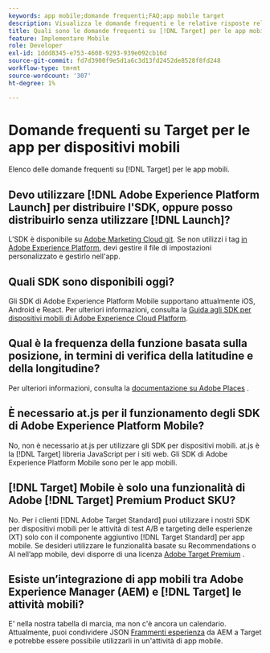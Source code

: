 ```yaml
---
keywords: app mobile;domande frequenti;FAQ;app mobile target
description: Visualizza le domande frequenti e le relative risposte relative all'Adobe [!DNL Target] per le app mobili.
title: Quali sono le domande frequenti su [!DNL Target] per le app mobili?
feature: Implementare Mobile
role: Developer
exl-id: 1ddd8345-e753-4608-9293-939e092cb16d
source-git-commit: fd7d3900f9e5d1a6c3d13fd2452de8528f8fd248
workflow-type: tm+mt
source-wordcount: '307'
ht-degree: 1%

---
```


# Domande frequenti su Target per le app per dispositivi mobili

Elenco delle domande frequenti su [!DNL Target] per le app mobili.

## Devo utilizzare [!DNL Adobe Experience Platform Launch] per distribuire l&#39;SDK, oppure posso distribuirlo senza utilizzare [!DNL Launch]?

L’SDK è disponibile su [Adobe Marketing Cloud git](https://github.com/Adobe-Marketing-Cloud/acp-sdks/). Se non utilizzi i tag [in Adobe Experience Platform](https://experienceleague.adobe.com/docs/experience-platform/tags/home.html), devi gestire il file di impostazioni personalizzato e gestirlo nell&#39;app.

## Quali SDK sono disponibili oggi?

Gli SDK di Adobe Experience Platform Mobile supportano attualmente iOS, Android e React. Per ulteriori informazioni, consulta la [Guida agli SDK per dispositivi mobili di Adobe Experience Cloud Platform](https://aep-sdks.gitbook.io/docs/).

## Qual è la frequenza della funzione basata sulla posizione, in termini di verifica della latitudine e della longitudine?

Per ulteriori informazioni, consulta la [documentazione su Adobe Places](https://placesdocs.com/places-services-by-adobe-documentation/) .

## È necessario at.js per il funzionamento degli SDK di Adobe Experience Platform Mobile?

No, non è necessario at.js per utilizzare gli SDK per dispositivi mobili. at.js è la [!DNL Target] libreria JavaScript per i siti web. Gli SDK di Adobe Experience Platform Mobile sono per le app mobili.

## [!DNL Target] Mobile è solo una funzionalità di Adobe [!DNL Target] Premium Product SKU?

No. Per i clienti [!DNL Adobe Target Standard] puoi utilizzare i nostri SDK per dispositivi mobili per le attività di test A/B e targeting delle esperienze (XT) solo con il componente aggiuntivo [!DNL Target Standard] per app mobile. Se desideri utilizzare le funzionalità basate su Recommendations o AI nell’app mobile, devi disporre di una licenza [Adobe Target Premium](/help/c-intro/intro.md#premium) .

## Esiste un’integrazione di app mobili tra Adobe Experience Manager (AEM) e [!DNL Target] le attività mobili?

E&#39; nella nostra tabella di marcia, ma non c&#39;è ancora un calendario. Attualmente, puoi condividere JSON [Frammenti esperienza](/help/c-experiences/c-manage-content/aem-experience-fragments.md) da AEM a Target e potrebbe essere possibile utilizzarli in un&#39;attività di app mobile.
